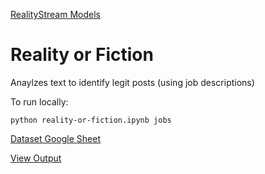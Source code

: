 [RealityStream Models](../)

# Reality or Fiction

Anaylzes text to identify legit posts (using job descriptions)

To run locally:

	python reality-or-fiction.ipynb jobs


[Dataset Google Sheet](https://drive.google.com/file/d/1oNvbZLod123UhYbR8oqH7hPCc3n5CRan/view?usp=share_link)

[View Output](../../output/jobs/)